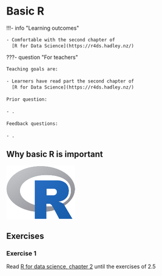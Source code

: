 # Basic R

!!!- info "Learning outcomes"

    - Comfortable with the second chapter of
      [R for Data Science](https://r4ds.hadley.nz/)

???- question "For teachers"

    Teaching goals are:

    - Learners have read part the second chapter of
      [R for Data Science](https://r4ds.hadley.nz/)

    Prior question:

    - .

    Feedback questions:

    - .

## Why basic R is important

![The R logo](../logo/r_logo_25.png)

## Exercises

### Exercise 1

Read [R for data science, chapter 2](https://r4ds.hadley.nz/workflow-basics.html)
until the exercises of 2.5

